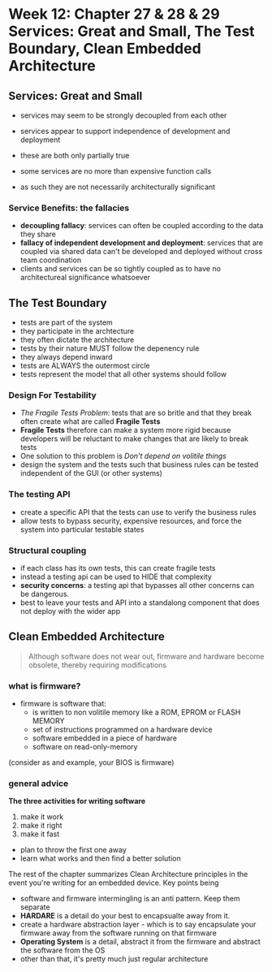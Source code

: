 # Week 12: Chapter 27 & 28 & 29 Services: Great and Small, The Test Boundary, Clean Embedded Architecture


## Services: Great and Small

- services may seem to be strongly decoupled from each other
- services appear to support independence of development and deployment 
- these are both only partially true

- some services are no more than expensive function calls
- as such they are not necessarily architecturally significant

### Service Benefits: the fallacies

- **decoupling fallacy**: services can often be coupled according to the data they share
- **fallacy of independent development and deployment**: services that are coupled via shared data can't be developed and deployed without cross team coordination
- clients and services can be so tightly coupled as to have no architectureal significance whatsoever

## The Test Boundary

- tests are part of the system
- they participate in the archtecture
- they often dictate the architecture
- tests by their nature MUST follow the depenency rule
- they always depend inward
- tests are ALWAYS the outermost circle 
- tests represent the model that all other systems should follow

### Design For Testability

- _The Fragile Tests Problem_: tests that are so britle and that they break often create what are called **Fragile Tests**
- **Fragile Tests** therefore can make a system more rigid because developers will be reluctant to make changes that are likely to break tests
- One solution to this problem is _Don't depend on volitile things_
- design the system and the tests such that business rules can be tested independent of the GUI (or other systems)

### The testing API

- create a specific API that the tests can use to verify the business rules
- allow tests to bypass security, expensive resources, and force the system into particular testable states

### Structural coupling

- if each class has its own tests, this can create fragile tests
- instead a testing api can be used to HIDE that complexity
- **security concerns**: a testing api that bypasses all other concerns can be dangerous.
- best to leave your tests and API into a standalong component that does not deploy with the wider app 

## Clean Embedded Architecture

> Although software does not wear out, firmware and hardware become obsolete, thereby requiring modifications

### what is firmware?

- firmware is software that:
  - is written to non volitile memory like a ROM, EPROM or FLASH MEMORY
  - set of instructions programmed on a hardware device
  - software embedded in a piece of hardware
  - software on read-only-memory

(consider as and example, your BIOS is firmware)

### general advice

**The three activities for writing software**
1. make it work
2. make it right
3. make it fast

- plan to throw the first one away
- learn what works and then find a better solution

The rest of the chapter summarizes Clean Architecture principles in the event you're writing for an embedded device.
Key points being 

- software and firmware intermingling is an anti pattern. Keep them separate
- **HARDARE** is a detail do your best to encapsualte away from it.
- create a hardware abstraction layer  - which is to say encapsulate your firmware away from the software running on that firmware
- **Operating System** is a detail, abstract it from the firmware and abstract the software from the OS
- other than that, it's pretty much just regular architecture
